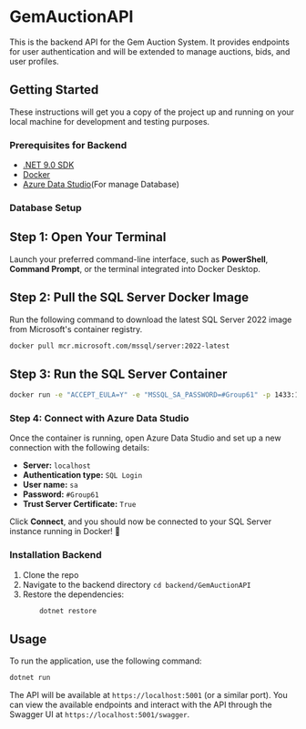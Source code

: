 # GemAuctionAPI

This is the backend API for the Gem Auction System. It provides endpoints for user authentication and will be extended to manage auctions, bids, and user profiles.

## Getting Started

These instructions will get you a copy of the project up and running on your local machine for development and testing purposes.

### Prerequisites for Backend

*   [.NET 9.0 SDK](https://dotnet.microsoft.com/download/dotnet/9.0)
*   [Docker](https://www.docker.com/products/docker-desktop)
*   [Azure Data Studio](https://learn.microsoft.com/en-us/azure-data-studio/download-azure-data-studio?tabs=win-install%2Cwin-user-install%2Credhat-install%2Cwindows-uninstall%2Credhat-uninstall)(For manage Database)


### Database Setup
## Step 1: Open Your Terminal

Launch your preferred command-line interface, such as **PowerShell**, **Command Prompt**, or the terminal integrated into Docker Desktop.

## Step 2: Pull the SQL Server Docker Image

Run the following command to download the latest SQL Server 2022 image from Microsoft's container registry.

```bash
docker pull mcr.microsoft.com/mssql/server:2022-latest
```

## Step 3: Run the SQL Server Container

```bash
docker run -e "ACCEPT_EULA=Y" -e "MSSQL_SA_PASSWORD=#Group61" -p 1433:1433 --name sql1 --hostname sql1 -d mcr.microsoft.com/mssql/server:2022-latest
```

### Step 4: Connect with Azure Data Studio

Once the container is running, open Azure Data Studio and set up a new connection with the following details:

  * **Server:** `localhost`
  * **Authentication type:** `SQL Login`
  * **User name:** `sa`
  * **Password:** `#Group61`
  * **Trust Server Certificate:** `True`



Click **Connect**, and you should now be connected to your SQL Server instance running in Docker\! 🎉


### Installation Backend

1.  Clone the repo
2.  Navigate to the backend directory `cd backend/GemAuctionAPI`
3.  Restore the dependencies:
    ```bash
        dotnet restore
    ```

## Usage

To run the application, use the following command:

```bash
dotnet run
```

The API will be available at `https://localhost:5001` (or a similar port). You can view the available endpoints and interact with the API through the Swagger UI at `https://localhost:5001/swagger`.
